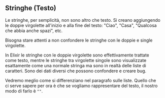 ## Stringhe (Testo)

Le stringhe, per semplicità, non sono altro che testo. Si creano aggiungendo le doppie virgolette
all'inizio e alla fine del testo: "Ciao", "Casa", "Qualcosa che abbia anche spazi", etc.

Bisogna stare attenti a non confondere le stringhe con le doppie e single virgolette. 

In Elixir le stringhe con le doppie virgolette sono effettivamente trattate come testo, mentre 
le stringhe tra virgolette singole sono visualizzate esattamente come una normale stringa 
ma sono in realtà delle liste di caratteri. Sono dei dati diversi che possono confondere e creare bug. 

Vedremo meglio come si differenziano nel paragrafo sulle liste. Quello che ci serve sapere per ora è
che se vogliamo rappresentare del testo, il nostro modo di farlo è ``""``.